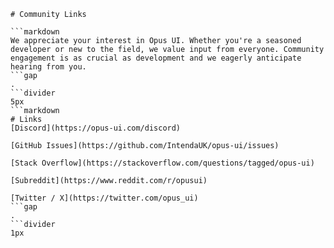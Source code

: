```mainHeading
# Community Links

```markdown
We appreciate your interest in Opus UI. Whether you're a seasoned developer or new to the field, we value input from everyone. Community engagement is as crucial as development and we eagerly anticipate hearing from you.
```gap
.
```divider
5px
```markdown
# Links
[Discord](https://opus-ui.com/discord)

[GitHub Issues](https://github.com/IntendaUK/opus-ui/issues)

[Stack Overflow](https://stackoverflow.com/questions/tagged/opus-ui)

[Subreddit](https://www.reddit.com/r/opusui)

[Twitter / X](https://twitter.com/opus_ui)
```gap
.
```divider
1px
